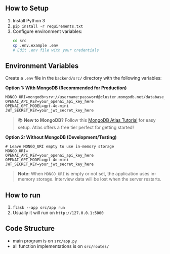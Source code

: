 ## How to Setup
1. Install Python 3
2. `pip install -r requirements.txt`
3. Configure environment variables:
   ```bash
   cd src
   cp .env.example .env
   # Edit .env file with your credentials
   ```

## Environment Variables
Create a `.env` file in the `backend/src/` directory with the following variables:

**Option 1: With MongoDB (Recommended for Production)**
```env
MONGO_URI=mongodb+srv://username:password@cluster.mongodb.net/database_name
OPENAI_API_KEY=your_openai_api_key_here
OPENAI_GPT_MODEL=gpt-4o-mini
JWT_SECRET_KEY=your_jwt_secret_key_here
```

> 📚 **New to MongoDB?** Follow this [MongoDB Atlas Tutorial](https://www.mongodb.com/resources/products/platform/mongodb-atlas-tutorial) for easy setup. Atlas offers a free tier perfect for getting started!

**Option 2: Without MongoDB (Development/Testing)**
```env
# Leave MONGO_URI empty to use in-memory storage
MONGO_URI=
OPENAI_API_KEY=your_openai_api_key_here
OPENAI_GPT_MODEL=gpt-4o-mini
JWT_SECRET_KEY=your_jwt_secret_key_here
```

> **Note:** When `MONGO_URI` is empty or not set, the application uses in-memory storage. Interview data will be lost when the server restarts.

## How to run
1. `flask --app src/app run`  
2. Usually it will run on `http://127.0.0.1:5000`

## Code Structure
- main program is on `src/app.py`
- all function implementations is on `src/routes/`
